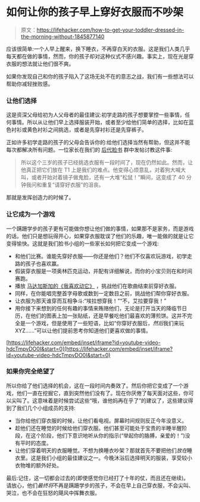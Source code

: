 # 如何让你的孩子早上穿好衣服而不吵架

> 原文：<https://lifehacker.com/how-to-get-your-toddler-dressed-in-the-morning-without-1845877140>

应该很简单:一个人早上醒来，换下睡衣，不再穿白天的衣服。这是我们人类几乎每天都在做的事情，然而，你的孩子却对这种仪式不感兴趣。事实上，现在光是穿衣服的想法就让他们很不爽。



如果你发现自己和你的孩子陷入了这场无处不在的意志之战，我们有一些想法可以帮助你减轻挫败感。

### 让他们选择

这是资深父母给初为人父母者的最佳建议:初学走路的孩子想要掌控一些事情，任何事情。所以从让他们早上选择服装开始，或者至少给他们简单的选择，比如在蓝色衬衫或黄色衬衫之间挑选，或者是先穿衬衫还是先穿裤子。

正如许多初学走路的孩子的父母会告诉你的:给他们选择当然有帮助，但这并不能每次都解决所有问题。一位家长在我们的 [后代脸书](https://www.facebook.com/groups/2018785615043946) 群中发帖讨教这件事:

> 所以这个三岁的孩子已经挑选衣服有一段时间了，现在仍然如此。然而，让他真正把它们放在 T1 上是我们的难点。他变得心烦意乱，对着狗大喊大叫，或者开始对着镜子做鬼脸，还有一大堆“松鼠！”瞬间，这变成了 40 分钟我问和重复“请穿好衣服”的沮丧。

那就是发挥创造力的时候了。

### 让它成为一个游戏

一个蹒跚学步的孩子更有可能做你想让他们做的事情，如果那不是家务，而是游戏的话。他们只是想玩得开心，如果穿衣服耽误了他们的乐趣，唯一能做的就是让它变得愉快。这就是我们脸书小组的一些家长如何把它变成一个游戏:

*   和他们比赛。谁能先穿好衣服——你还是他们？他们不仅喜欢玩游戏，初学走路的孩子也喜欢赢。
*   假装穿衣服是一项奥林匹克运动，并配有详细解说，而你的小宝贝则在和时间赛跑。
*   播放 [马达加斯加的《我喜欢动它》](https://www.youtube.com/watch?v=hdcTmpvDO0I) ，挑战他们在歌曲结束前穿好衣服。
*   同样，在你能唱完整首字母歌或数到一定数目之前，挑战他们帮你穿好衣服。
*   让衣服为那天谁穿而互相争斗:“埃拉想穿我！”“不，艾拉要穿我！”
*   用你接下来想到的任何有趣的事情来贿赂他们，无论是打开当天的降临节日历，在他们的图表上加一张贴纸，还是早餐吃他们最喜欢的薄煎饼。这并不完全是一个游戏，但是使用了一些短语，比如“你穿好衣服后，*然后*我们来玩 XYZ……”可以让他们提前思考你知道他们更喜欢做的事情。

 [https://lifehacker.com/embed/inset/iframe?id=youtube-video-hdcTmpvDO0I&start=0](https://lifehacker.com/embed/inset/iframe?id=youtube-video-hdcTmpvDO0I&start=0) 

### 如果你完全绝望了

所以你给了他们选择的机会，这在一段时间内奏效了。然后你把它变成了一个游戏，他们一直在挖掘它，直到突然他们没有了。现在你厌倦了每天面对这些，你可以尖叫了。这意味着是时候尝试这些“哦，谁他妈再在乎了”的建议了，这些建议得到了我们几个小组成员的支持:

*   当你给他们穿衣服的时候，让他们看电视。屏幕时间规则反正今年没意义。
*   趁他们还在睡觉的时候给他们穿衣服。他们甚至可能处于宝贵的半睡半醒阶段，在这个阶段，他们下意识地听从你的指示(“举起你的胳膊，亲爱的！”)没有平时的态度。
*   让他们穿着明天的衣服睡觉。不想为换睡衣吵架？那就首先不要把他们*放在*睡衣里。这是我们小组的最佳建议之一。今晚沐浴后选择明天的服装，享受较小衣物堆的额外好处。

最后:记住，这一切都会过去的(即使感觉你已经打了十年的仗，而且还在继续)。请放心，他们*最终将*不再是蹒跚学步的孩子，不会在早上自己穿衣服，不会尖叫、哭泣，也不会在狂怒的飓风中挥舞衣服。